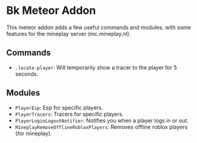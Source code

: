 # Bk Meteor Addon

This meteor addon adds a few useful commands and modules, with some features for the mineplay server (mc.mineplay.nl).

## Commands

- `.locate-player`: Will temporarily show a tracer to the player for 5 seconds.

## Modules

 - `PlayerEsp`: Esp for specific players.
 - `PlayerTracers`: Tracers for specific players.
 - `PlayerLoginLogoutNotifier`: Notifies you when a player logs in or out.
 - `MineplayRemoveOfflineRobloxPlayers`: Removes offline roblox players (for mineplay).
